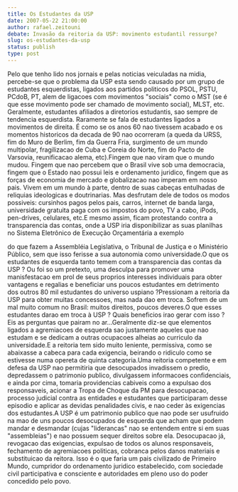```yaml
---
title: Os Estudantes da USP
date: 2007-05-22 21:00:00
author: rafael.zeitouni
debate: Invasão da reitoria da USP: movimento estudantil ressurge?
slug: os-estudantes-da-usp
status: publish 
type: post
---
```


Pelo que tenho lido nos jornais e pelas noticias veiculadas na midia, percebe-se que o problema da USP esta sendo causado por um grupo de estudantes esquerdistas, ligados aos partidos politicos do PSOL, PSTU, PCdoB, PT, alem de ligacoes com movimentos "sociais" como o MST (se é que esse movimento pode ser chamado de movimento social), MLST, etc. Geralmente, estudantes afiliados a diretorios estudantis, sao sempre de tendencia esquerdista. Raramente se fala de estudantes ligados a movimentos de direita. É como se os anos 60 nao tivessem acabado e os momentos historicos da decada de 90 nao ocorreram (a queda da URSS, fim do Muro de Berlim, fim da Guerra Fria, surgimento de um mundo multipolar, fragilizacao de Cuba e Coreia do Norte, fim do Pacto de Varsovia, reunificacao alema, etc).Fingem que nao viram que o mundo mudou. Fingem que nao percebem que o Brasil vive sob uma democracia, fingem que o Estado nao possui leis e ordenamento juridico, fingem que as forças de economia de mercado e globalizacao nao imperam em nosso pais. Vivem em um mundo à parte, dentro de suas cabeças entulhadas de reliquias ideologicas e doutrinarias. Mas desfrutam dele de todos os modos possiveis: cursinhos pagos pelos pais, carros, internet de banda larga, universidade gratuita paga com os impostos do povo, TV a cabo, iPods, pen-drives, celulares, etc.E mesmo assim, ficam protestando contra a transparencia das contas, onde a USP iria disponibilizar as suas planilhas no Sistema Eletrônico de Execução Orçamentária a exemplo  

do que fazem a Assembléia Legislativa, o Tribunal de Justiça e o Ministério Público, sem que isso ferisse a sua autonomia como universidade.O que os estudantes de esquerda tanto temem com a transparencia das contas da USP ? Ou foi so um pretexto, uma desculpa para promover uma manisfestacao em prol de seus proprios interesses individuais para obter vantagens e regalias e beneficiar uns poucos estudantes em detrimento dos outros 80 mil estudantes do universo uspiano ?Pressionam a reitoria da USP para obter muitas concessoes, mas nada dao em troca. Sofrem de um mal muito comum no Brasil: muitos direitos, poucos deveres.O que esses estudantes darao em troca à USP ? Quais beneficios irao gerar com isso ? Eis as perguntas que pairam no ar...Geralmente diz-se que elementos ligados a agremiacoes de esquerda sao justamente aqueles que nao estudam e se dedicam a outras ocupacoes alheias ao curriculo da universidade.E a reitoria tem sido muito leniente, permissiva, como se abaixasse a cabeca para cada exigencia, beirando o ridiculo como se estivesse numa opereta de quinta categoria.Uma reitoria competente e em defesa da USP nao permitiria que desocupados invadissem o predio, depredassem o patrimonio publico, divulgassem informacoes confidenciais, e ainda por cima, tomaria providencias cabiveis como a expulsao dos responsaveis, acionar a Tropa de Choque da PM para desocupacao, processo judicial contra as entidades e estudantes que participaram desse episodio e aplicar as devidas penalidades civis, e nao ceder às exigencias dos estudantes.A USP é um patrimonio publico que nao pode ser usufruido na mao de uns poucos desocupados de esquerda que acham que podem mandar e desmandar (cujas "liderancas" nao se entendem entre si em suas "assembleias") e nao possuem sequer direitos sobre ela. Desocupacao já, revogacao das exigencias, expulsao de todos os alunos responsaveis, fechamento de agremiacoes politicas, cobranca pelos danos materiais e substituicao da reitora. Isso é o que faria um pais civilizado de Primeiro Mundo, cumpridor do ordenamento juridico estabelecido, com sociedade civil participativa e consciente e autoridades em pleno uso do poder concedido pelo povo.
